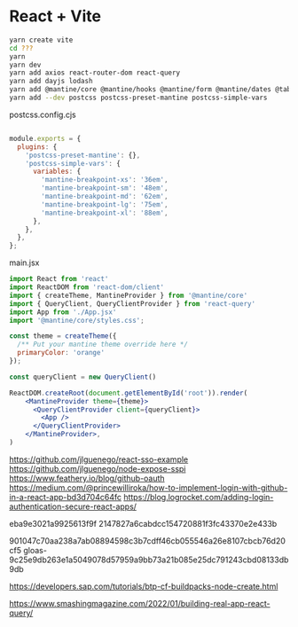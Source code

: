 # React + Vite

```sh
yarn create vite
cd ???
yarn
yarn dev
yarn add axios react-router-dom react-query
yarn add dayjs lodash
yarn add @mantine/core @mantine/hooks @mantine/form @mantine/dates @tabler/icons-react @mantine/modals @mantine/notifications @mantinex/dev-icons
yarn add --dev postcss postcss-preset-mantine postcss-simple-vars
```

postcss.config.cjs
```js

module.exports = {
  plugins: {
    'postcss-preset-mantine': {},
    'postcss-simple-vars': {
      variables: {
        'mantine-breakpoint-xs': '36em',
        'mantine-breakpoint-sm': '48em',
        'mantine-breakpoint-md': '62em',
        'mantine-breakpoint-lg': '75em',
        'mantine-breakpoint-xl': '88em',
      },
    },
  },
};
```

main.jsx
```jsx
import React from 'react'
import ReactDOM from 'react-dom/client'
import { createTheme, MantineProvider } from '@mantine/core'
import { QueryClient, QueryClientProvider } from 'react-query'
import App from './App.jsx'
import '@mantine/core/styles.css';

const theme = createTheme({
  /** Put your mantine theme override here */
  primaryColor: 'orange'
});

const queryClient = new QueryClient()

ReactDOM.createRoot(document.getElementById('root')).render(
    <MantineProvider theme={theme}>
      <QueryClientProvider client={queryClient}>
        <App />
      </QueryClientProvider>
    </MantineProvider>,
)
```

https://github.com/jlguenego/react-sso-example
https://github.com/jlguenego/node-expose-sspi
https://www.feathery.io/blog/github-oauth
https://medium.com/@princewilliroka/how-to-implement-login-with-github-in-a-react-app-bd3d704c64fc
https://blog.logrocket.com/adding-login-authentication-secure-react-apps/

eba9e3021a9925613f9f
2147827a6cabdcc154720881f3fc43370e2e433b


901047c70aa238a7ab08894598c3b7cdff46cb055546a26e8107cbcb76d20cf5
gloas-9c25e9db263e1a5049078d57959a9bb73a21b085e25dc791243cbd08133db9db

https://developers.sap.com/tutorials/btp-cf-buildpacks-node-create.html


https://www.smashingmagazine.com/2022/01/building-real-app-react-query/